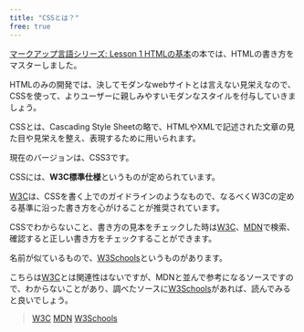 ```yaml
---
title: "CSSとは？"
free: true
---
```


[マークアップ言語シリーズ: Lesson 1 HTMLの基本](https://zenn.dev/arisa_dev/books/markup-lesson1)の本では、HTMLの書き方をマスターしました。

HTMLのみの開発では、決してモダンなwebサイトとは言えない見栄えなので、CSSを使って、よりユーザーに親しみやすいモダンなスタイルを付与していきましょう。

CSSとは、Cascading Style Sheetの略で、HTMLやXMLで記述された文章の見た目や見栄えを整え、表現するために用いられます。

現在のバージョンは、CSS3です。

CSSには、**W3C標準仕様**というものが定められています。

[W3C](https://www.w3.org/)は、CSSを書く上でのガイドラインのようなもので、なるべくW3Cの定める基準に沿った書き方を心がけることが推奨されています。

CSSでわからないこと、書き方の見本をチェックした時は[W3C](https://www.w3.org/)、[MDN](https://developer.mozilla.org/ja/)で検索、確認すると正しい書き方をチェックすることができます。

名前が似ているもので、[W3Schools](https://www.w3schools.com/)というものがあります。

こちらは[W3C](https://www.w3.org/)とは関連性はないですが、MDNと並んで参考になるソースですので、わからないことがあり、調べたソースに[W3Schools](https://www.w3schools.com/)があれば、読んでみると良いでしょう。

> [W3C](https://www.w3.org/)
> [MDN](https://developer.mozilla.org/ja/)
> [W3Schools](https://www.w3schools.com/)